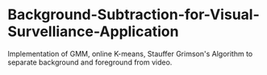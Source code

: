 # Background-Subtraction-for-Visual-Survelliance-Application
Implementation of GMM, online K-means, Stauffer Grimson's Algorithm to separate background and foreground from video.
